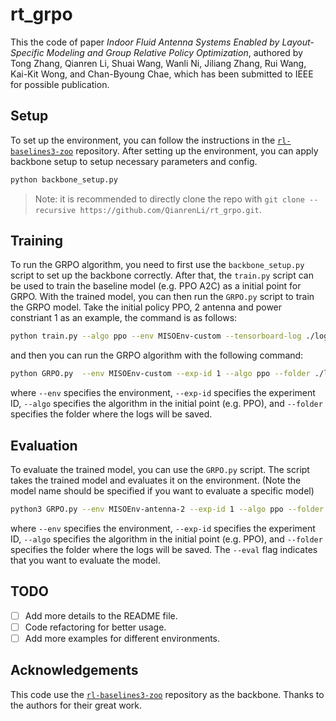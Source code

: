 # rt_grpo
This the code of paper 
_Indoor Fluid Antenna Systems Enabled by Layout-Specific Modeling and Group Relative Policy Optimization_, authored by Tong Zhang, Qianren Li, Shuai Wang, Wanli Ni, Jiliang Zhang, Rui Wang, Kai-Kit Wong, and Chan-Byoung Chae, which has been submitted to IEEE for possible publication.

## Setup
To set up the environment, you can follow the instructions in the [`rl-baselines3-zoo`](https://github.com/DLR-RM/rl-baselines3-zoo/tree/506bb7aa40e9d90e997580a369f2e9bf64abe594) repository.
After setting up the environment, you can apply backbone setup to setup necessary parameters and config.
```bash
python backbone_setup.py
```
> Note: it is recommended to directly clone the repo with  `git clone --recursive https://github.com/QianrenLi/rt_grpo.git`.

## Training
To run the GRPO algorithm, you need to first use the `backbone_setup.py` script to set up the backbone correctly.
After that, the `train.py` script can be used to train the baseline model (e.g. PPO A2C) as a initial point for GRPO.
With the trained model, you can then run the `GRPO.py` script to train the GRPO model.
Take the initial policy PPO, 2 antenna and power constriant 1 as an example, the command is as follows:
```bash
python train.py --algo ppo --env MISOEnv-custom --tensorboard-log ./logs/ --n-timesteps 3000000
```
and then you can run the GRPO algorithm with the following command:
```bash
python GRPO.py  --env MISOEnv-custom --exp-id 1 --algo ppo --folder ./logs/
```
where `--env` specifies the environment, `--exp-id` specifies the experiment ID, `--algo` specifies the algorithm in the initial point  (e.g. PPO), and `--folder` specifies the folder where the logs will be saved.

## Evaluation
To evaluate the trained model, you can use the `GRPO.py` script. The script takes the trained model and evaluates it on the environment. (Note the model name should be specified if you want to evaluate a specific model)

```bash
python3 GRPO.py --env MISOEnv-antenna-2 --exp-id 1 --algo ppo --folder ./logs/ --eval
```
where `--env` specifies the environment, `--exp-id` specifies the experiment ID, `--algo` specifies the algorithm in the initial point (e.g. PPO), and `--folder` specifies the folder where the logs will be saved. The `--eval` flag indicates that you want to evaluate the model.

## TODO

- [ ] Add more details to the README file.
- [ ] Code refactoring for better usage.
- [ ] Add more examples for different environments.

## Acknowledgements
This code use the [`rl-baselines3-zoo`](https://github.com/DLR-RM/rl-baselines3-zoo/tree/506bb7aa40e9d90e997580a369f2e9bf64abe594) repository as the backbone. 
Thanks to the authors for their great work.
